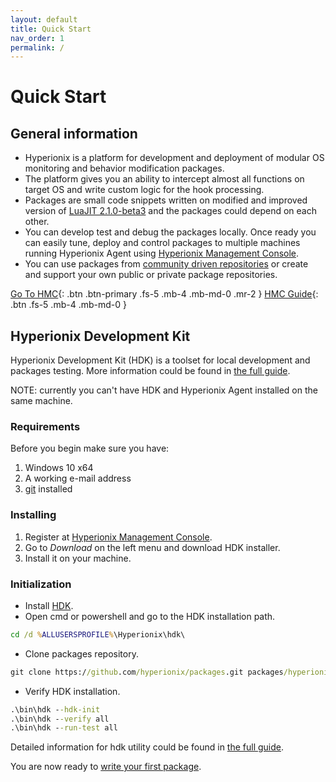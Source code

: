 ```yaml
---
layout: default
title: Quick Start
nav_order: 1
permalink: /
---
```


# Quick Start

## General information
* Hyperionix is a platform for development and deployment of modular OS monitoring and behavior modification packages.
* The platform gives you an ability to intercept almost all functions on target OS and write custom logic for the hook processing.
* Packages are small code snippets written on modified and improved version of <a href="https://luajit.org/" target="_blank">LuaJIT 2.1.0-beta3</a> and the packages could depend on each other.
* You can develop test and debug the packages locally. Once ready you can easily tune, deploy and control packages to multiple machines running Hyperionix Agent using <a href="https://admin.hyperionix.com/" target="_blank">Hyperionix Management Console</a>.
* You can use packages from <a href="https://github.com/topics/hyperionix-packages" target="_blank">community driven repositories</a> or create and support your own public or private package repositories.

[Go To HMC](https://admin.hyperionix.com/){: .btn .btn-primary .fs-5 .mb-4 .mb-md-0 .mr-2 } [HMC Guide](hmc){: .btn .fs-5 .mb-4 .mb-md-0 }

## Hyperionix Development Kit

Hyperionix Development Kit (HDK) is a toolset for local development and packages testing. More information could be found in [the full guide](hdk).

NOTE: currently you can't have HDK and Hyperionix Agent installed on the same machine.

### Requirements
Before you begin make sure you have:
1. Windows 10 x64 
2. A working e-mail address
3. [git](https://git-scm.com/downloads) installed

### Installing
1. Register at <a href="https://admin.hyperionix.com/" target="_blank">Hyperionix Management Console</a>.
2. Go to *Download* on the left menu and download HDK installer.
3. Install it on your machine.

### Initialization
* Install [HDK](hdk).
* Open cmd or powershell and go to the HDK installation path.
```bat
cd /d %ALLUSERSPROFILE%\Hyperionix\hdk\
```
* Clone packages repository.
```bat
git clone https://github.com/hyperionix/packages.git packages/hyperionix/
```
* Verify HDK installation.
```bat
.\bin\hdk --hdk-init
.\bin\hdk --verify all
.\bin\hdk --run-test all
```
Detailed information for hdk utility could be found in [the full guide](hdk).

You are now ready to [write your first package](guide).
